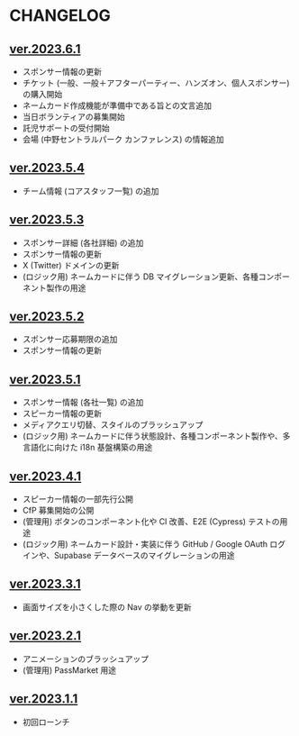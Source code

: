 # CHANGELOG

## [ver.2023.6.1](https://github.com/vuejs-jp/vuefes-2023/tree/ver.2023.6.1)

- スポンサー情報の更新
- チケット (一般、一般＋アフターパーティー、ハンズオン、個人スポンサー) の購入開始
- ネームカード作成機能が準備中である旨との文言追加
- 当日ボランティアの募集開始
- 託児サポートの受付開始
- 会場 (中野セントラルパーク カンファレンス) の情報追加

## [ver.2023.5.4](https://github.com/vuejs-jp/vuefes-2023/tree/ver.2023.5.4)

- チーム情報 (コアスタッフ一覧) の追加

## [ver.2023.5.3](https://github.com/vuejs-jp/vuefes-2023/tree/ver.2023.5.3)

- スポンサー詳細 (各社詳細) の追加
- スポンサー情報の更新
- X (Twitter) ドメインの更新
- (ロジック用) ネームカードに伴う DB マイグレーション更新、各種コンポーネント製作の用途

## [ver.2023.5.2](https://github.com/vuejs-jp/vuefes-2023/tree/ver.2023.5.2)

- スポンサー応募期限の追加
- スポンサー情報の更新

## [ver.2023.5.1](https://github.com/vuejs-jp/vuefes-2023/tree/ver.2023.5.1)

- スポンサー情報 (各社一覧) の追加
- スピーカー情報の更新
- メディアクエリ切替、スタイルのブラッシュアップ
- (ロジック用) ネームカードに伴う状態設計、各種コンポーネント製作や、多言語化に向けた i18n 基盤構築の用途

## [ver.2023.4.1](https://github.com/vuejs-jp/vuefes-2023/tree/ver.2023.4.1)

- スピーカー情報の一部先行公開
- CfP 募集開始の公開
- (管理用) ボタンのコンポーネント化や CI 改善、E2E (Cypress) テストの用途
- (ロジック用) ネームカード設計・実装に伴う GitHub / Google OAuth ログインや、Supabase データベースのマイグレーションの用途

## [ver.2023.3.1](https://github.com/vuejs-jp/vuefes-2023/tree/ver.2023.3.1)

- 画面サイズを小さくした際の Nav の挙動を更新

## [ver.2023.2.1](https://github.com/vuejs-jp/vuefes-2023/tree/ver.2023.2.1)

- アニメーションのブラッシュアップ
- (管理用) PassMarket 用途

## [ver.2023.1.1](https://github.com/vuejs-jp/vuefes-2023/tree/ver.2023.1.1)

- 初回ローンチ
